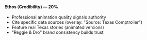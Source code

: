 #### **Ethos (Credibility) — 20%**

- Professional animation quality signals authority
- Cite specific data sources (overlay: "Source: Texas Comptroller")
- Feature real Texas stories (animated versions)
- "Reggie & Dro" brand consistency builds trust
